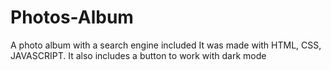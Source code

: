 # Photos-Album

A photo album with a search engine included
It was made with HTML, CSS, JAVASCRIPT.
It also includes a button to work with dark mode
